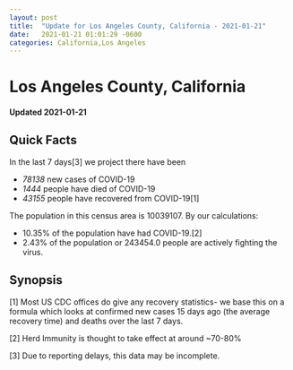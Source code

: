 ```yaml
---
layout: post
title:  "Update for Los Angeles County, California - 2021-01-21"
date:   2021-01-21 01:01:29 -0600
categories: California,Los Angeles
---
```


# Los Angeles County, California
#### Updated 2021-01-21

## Quick Facts

In the last 7 days[3] we project there have been
- *78138* new cases of COVID-19
- *1444* people have died of COVID-19
- *43155* people have recovered from COVID-19[1]

The population in this census area is 10039107. By our calculations:
- 10.35% of the population have had COVID-19.[2]
- 2.43% of the population or 243454.0 people are actively fighting the virus.

## Synopsis




[1] Most US CDC offices do give any recovery statistics- we base this on a formula which looks at confirmed new cases
15 days ago (the average recovery time) and deaths over the last 7 days.

[2] Herd Immunity is thought to take effect at around ~70-80%

[3] Due to reporting delays, this data may be incomplete.
 
    